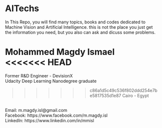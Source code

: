 # AITechs
In This Repo, you will find many topics, books and codes dedicated to Machine Vision and Artificial Intelligence.
this is not the place you just get the information you need, but you also can ask and dicuss some problems. <br />

Mohammed Magdy Ismael <br />
<<<<<<< HEAD
=======
Former R&D Engineer - DevisionX <br />
Udacity Deep Learning Nanodegree graduate <br />
>>>>>>> c86a1d5c49c536f802ddd254e7be5817535d1e87
Cairo - Egypt <br />
<br />
Email: m.magdy.isl@gmail.com <br />
Facebook: https://www.facebook.com/m.magdy.isl <br /> 
LinkedIn: https://www.linkedin.com/in/mmisl <br />
